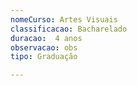 ```yaml
---
nomeCurso: Artes Visuais 
classificacao: Bacharelado 
duracao:  4 anos 
observacao: obs
tipo: Graduação 

---
```


